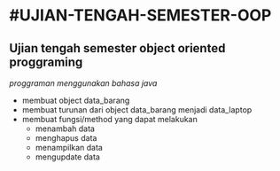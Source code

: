 #UJIAN-TENGAH-SEMESTER-OOP
==
Ujian tengah semester object oriented proggraming 
--
*proggraman menggunakan bahasa java*

- membuat object data_barang
- membuat turunan dari object data_barang menjadi data_laptop
- membuat fungsi/method yang dapat melakukan 
    - menambah data
    - menghapus data 
    - menampilkan data 
    - mengupdate data
   

